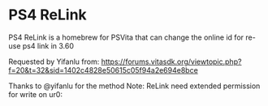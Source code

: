 # PS4 ReLink

PS4 ReLink is a homebrew for PSVita that can change the online id for re-use ps4 link in 3.60

Requested by Yifanlu from: https://forums.vitasdk.org/viewtopic.php?f=20&t=32&sid=1402c4828e50615c05f94a2e694e8bce

Thanks to @yifanlu for the method
Note: ReLink need extended permission for write on ur0:
